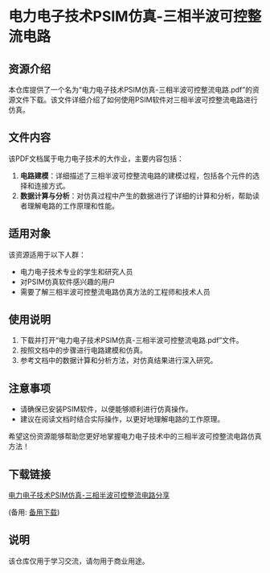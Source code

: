 # 电力电子技术PSIM仿真-三相半波可控整流电路

## 资源介绍

本仓库提供了一个名为“电力电子技术PSIM仿真-三相半波可控整流电路.pdf”的资源文件下载。该文件详细介绍了如何使用PSIM软件对三相半波可控整流电路进行仿真。

## 文件内容

该PDF文档属于电力电子技术的大作业，主要内容包括：

1. **电路建模**：详细描述了三相半波可控整流电路的建模过程，包括各个元件的选择和连接方式。
2. **数据计算与分析**：对仿真过程中产生的数据进行了详细的计算和分析，帮助读者理解电路的工作原理和性能。

## 适用对象

该资源适用于以下人群：

- 电力电子技术专业的学生和研究人员
- 对PSIM仿真软件感兴趣的用户
- 需要了解三相半波可控整流电路仿真方法的工程师和技术人员

## 使用说明

1. 下载并打开“电力电子技术PSIM仿真-三相半波可控整流电路.pdf”文件。
2. 按照文档中的步骤进行电路建模和仿真。
3. 参考文档中的数据计算和分析方法，对仿真结果进行深入研究。

## 注意事项

- 请确保已安装PSIM软件，以便能够顺利进行仿真操作。
- 建议在阅读文档时结合实际操作，以更好地理解电路的工作原理。

希望这份资源能够帮助您更好地掌握电力电子技术中的三相半波可控整流电路仿真方法！

## 下载链接
[电力电子技术PSIM仿真-三相半波可控整流电路分享](https://pan.quark.cn/s/495ede949fe7) 

(备用: [备用下载](https://pan.baidu.com/s/1fAWOU8_E-X3K0R3IKpt0aQ?pwd=1234))

## 说明

该仓库仅用于学习交流，请勿用于商业用途。

